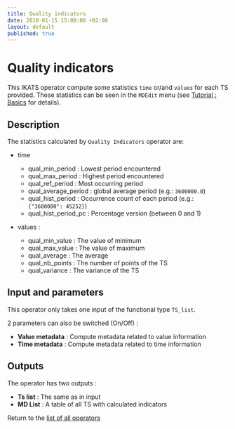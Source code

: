 ```yaml
---
title: Quality indicators
date: 2018-01-15 15:00:00 +02:00
layout: default
published: true
---
```

# Quality indicators

This IKATS operator compute some statistics `time` or/and `values` for each TS provided. These statistics can be seen in the `MDEdit` menu (see [Tutorial : Basics](/doc/tutorials/tuto_basics.html) for details).

## Description
The statistics calculated by `Quality Indicators` operator are:
  - time
    - qual_min_period : Lowest period encountered
    - qual_max_period : Highest period encountered
    - qual_ref_period : Most occurring period
    - qual_average_period : global average period (e.g.: `3600000.0`)
    - qual_hist_period : Occurrence count of each period (e.g.: `{"3600000": 45252}`)
    - qual_hist_period_pc : Percentage version (between 0 and 1)


  - values :
    - qual_min_value : The value of minimum
    - qual_max_value : The value of maximum
    - qual_average : The average
    - qual_nb_points : The number of points of the TS
    - qual_variance : The variance of the TS


## Input and parameters

This operator only takes one input of the functional type `TS_list`.

2 parameters can also be switched (On/Off) :

- **Value metadata** : Compute metadata related to value information
- **Time metadata** : Compute metadata related to time information


## Outputs


The operator has two outputs :

 - **Ts list** : The same as in input
 - **MD List** : A table of all TS with calculated indicators

Return to the [list of all operators](/operators.html)

